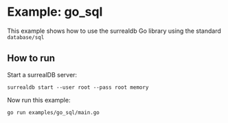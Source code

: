 # Example: go_sql

This example shows how to use the surrealdb Go library using the standard `database/sql`

## How to run

Start a surrealDB server: 

```shell
surrealdb start --user root --pass root memory
```

Now run this example: 
```shell
go run examples/go_sql/main.go
```
